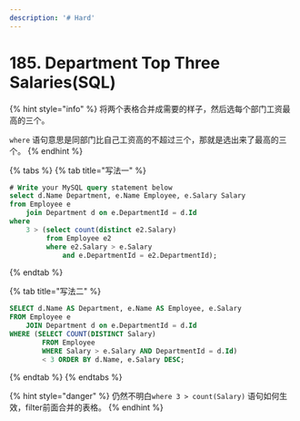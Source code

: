 ```yaml
---
description: '# Hard'
---
```


# 185. Department Top Three Salaries\(SQL\)

{% hint style="info" %}
将两个表格合并成需要的样子，然后选每个部门工资最高的三个。

`where` 语句意思是同部门比自己工资高的不超过三个，那就是选出来了最高的三个。
{% endhint %}

{% tabs %}
{% tab title="写法一" %}
```sql
# Write your MySQL query statement below
select d.Name Department, e.Name Employee, e.Salary Salary
from Employee e 
    join Department d on e.DepartmentId = d.Id
where 
    3 > (select count(distinct e2.Salary)
         from Employee e2
         where e2.Salary > e.Salary 
             and e.DepartmentId = e2.DepartmentId);
```
{% endtab %}

{% tab title="写法二" %}
```sql
SELECT d.Name AS Department, e.Name AS Employee, e.Salary 
FROM Employee e
    JOIN Department d on e.DepartmentId = d.Id
WHERE (SELECT COUNT(DISTINCT Salary) 
        FROM Employee 
        WHERE Salary > e.Salary AND DepartmentId = d.Id) 
        < 3 ORDER BY d.Name, e.Salary DESC;
```
{% endtab %}
{% endtabs %}

{% hint style="danger" %}
仍然不明白`where 3 > count(Salary)` 语句如何生效，filter前面合并的表格。
{% endhint %}

